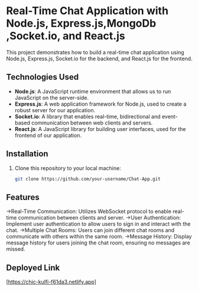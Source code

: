 # Real-Time Chat Application with Node.js, Express.js,MongoDb ,Socket.io, and React.js

This project demonstrates how to build a real-time chat application using Node.js, Express.js, Socket.io for the backend, and React.js for the frontend.

## Technologies Used

- **Node.js**: A JavaScript runtime environment that allows us to run JavaScript on the server-side.
- **Express.js**: A web application framework for Node.js, used to create a robust server for our application.
- **Socket.io**: A library that enables real-time, bidirectional and event-based communication between web clients and servers.
- **React.js**: A JavaScript library for building user interfaces, used for the frontend of our application.

## Installation

1. Clone this repository to your local machine:

   ```bash
   git clone https://github.com/your-username/Chat-App.git

## Features
->Real-Time Communication: Utilizes WebSocket protocol to enable real-time communication between clients and server.
->User Authentication: Implement user authentication to allow users to sign in and interact with the chat.
->Multiple Chat Rooms: Users can join different chat rooms and communicate with others within the same room.
->Message History: Display message history for users joining the chat room, ensuring no messages are missed.

## Deployed Link
[https://chic-kulfi-f61da3.netlify.app]

